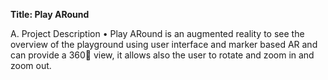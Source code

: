 **Title: Play ARound**

A.	Project Description
•	 Play ARound is an augmented reality to see the overview of the playground using user interface and marker based AR and can provide a 360 view, it allows also the user to rotate and zoom in and zoom out.
